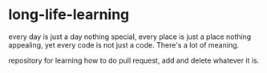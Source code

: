 # long-life-learning
every day is just a day nothing special, every place is just a place nothing appealing, yet every code is not just a code. There's a lot of meaning.

repository for learning how to do pull request, add and delete whatever it is.
